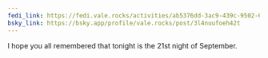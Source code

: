 ```yaml
---
fedi_link: https://fedi.vale.rocks/activities/ab5376dd-3ac9-439c-9502-6bbe8ddc7c54
bsky_link: https://bsky.app/profile/vale.rocks/post/3l4nuufoeh42t
---
```


I hope you all remembered that tonight is the 21st night of September.
